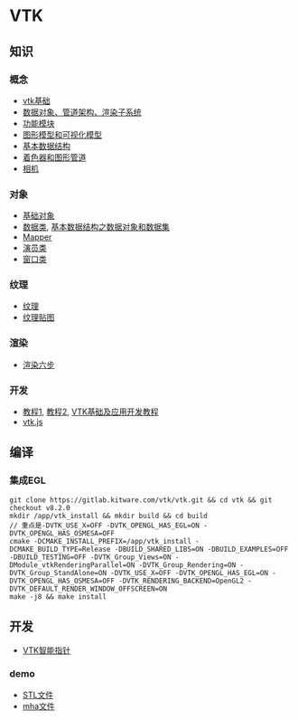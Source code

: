 # VTK
## 知识
### 概念
* [vtk基础](https://www.zhihu.com/column/c_1406939506679951360)
* [数据对象、管道架构、渲染子系统](https://blog.csdn.net/charce_you/article/details/93486241)
* [功能模块](https://blog.csdn.net/charce_you/article/details/93486758)
* [图形模型和可视化模型](https://blog.csdn.net/charce_you/article/details/91637379)
* [基本数据结构](https://blog.csdn.net/deepsprings/article/details/107942471)
* [着色器和图形管道](https://blog.csdn.net/charce_you/article/details/91345079)
* [相机](https://blog.csdn.net/charce_you/article/details/91315507)

### 对象
* [基础对象](https://blog.csdn.net/charce_you/article/details/93657792)
* [数据类](https://blog.csdn.net/charce_you/article/details/94427418), [基本数据结构之数据对象和数据集](https://blog.csdn.net/webzhuce/article/details/72615468)
* [Mapper](https://blog.csdn.net/charce_you/article/details/94627490)
* [演员类](https://blog.csdn.net/charce_you/article/details/94427411)
* [窗口类](https://blog.csdn.net/charce_you/article/details/93659023)

### 纹理
* [纹理](https://blog.csdn.net/charce_you/article/details/91635577)
* [纹理贴图](https://blog.csdn.net/charce_you/article/details/97948687)

### 渲染
* [渲染六步](https://zhuanlan.zhihu.com/p/375918788)

### 开发
* [教程1](https://blog.csdn.net/weixin_41755306/category_11615855.html), [教程2](https://blog.csdn.net/charce_you/category_9016041.html), [VTK基础及应用开发教程](https://blog.csdn.net/www_doling_net/article/details/8763686)
* [vtk.js](https://juejin.cn/post/6854573220121542670)

## 编译
### 集成EGL
```
git clone https://gitlab.kitware.com/vtk/vtk.git && cd vtk && git checkout v8.2.0
mkdir /app/vtk_install && mkdir build && cd build
// 重点是-DVTK_USE_X=OFF -DVTK_OPENGL_HAS_EGL=ON -DVTK_OPENGL_HAS_OSMESA=OFF
cmake -DCMAKE_INSTALL_PREFIX=/app/vtk_install -DCMAKE_BUILD_TYPE=Release -DBUILD_SHARED_LIBS=ON -DBUILD_EXAMPLES=OFF -DBUILD_TESTING=OFF -DVTK_Group_Views=ON -DModule_vtkRenderingParallel=ON -DVTK_Group_Rendering=ON -DVTK_Group_StandAlone=ON -DVTK_USE_X=OFF -DVTK_OPENGL_HAS_EGL=ON -DVTK_OPENGL_HAS_OSMESA=OFF -DVTK_RENDERING_BACKEND=OpenGL2 -DVTK_DEFAULT_RENDER_WINDOW_OFFSCREEN=ON
make -j8 && make install
```

## 开发
* [VTK智能指针](https://blog.csdn.net/WU9797/article/details/107854988)

### demo
* [STL文件](https://server.php1.cn/detail/vtk_ShiZhan_-_Sh_e1895aa1.html)
* [mha文件](https://codeantenna.com/a/grbNCqaiyt)
